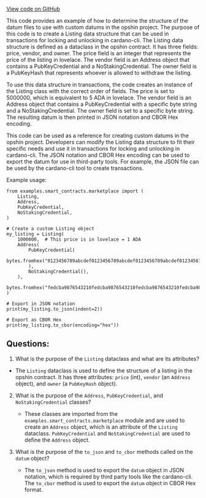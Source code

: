 [View code on GitHub](https://github.com/opshin/opshin/examples/extract_datum.py)

This code provides an example of how to determine the structure of the datum files to use with custom datums in the opshin project. The purpose of this code is to create a Listing data structure that can be used in transactions for locking and unlocking in cardano-cli. The Listing data structure is defined as a dataclass in the opshin contract. It has three fields: price, vendor, and owner. The price field is an integer that represents the price of the listing in lovelace. The vendor field is an Address object that contains a PubKeyCredential and a NoStakingCredential. The owner field is a PubKeyHash that represents whoever is allowed to withdraw the listing.

To use this data structure in transactions, the code creates an instance of the Listing class with the correct order of fields. The price is set to 5000000, which is equivalent to 5 ADA in lovelace. The vendor field is an Address object that contains a PubKeyCredential with a specific byte string and a NoStakingCredential. The owner field is set to a specific byte string. The resulting datum is then printed in JSON notation and CBOR Hex encoding.

This code can be used as a reference for creating custom datums in the opshin project. Developers can modify the Listing data structure to fit their specific needs and use it in transactions for locking and unlocking in cardano-cli. The JSON notation and CBOR Hex encoding can be used to export the datum for use in third-party tools. For example, the JSON file can be used by the cardano-cli tool to create transactions. 

Example usage:
```
from examples.smart_contracts.marketplace import (
    Listing,
    Address,
    PubKeyCredential,
    NoStakingCredential,
)

# Create a custom Listing object
my_listing = Listing(
    1000000,  # This price is in lovelace = 1 ADA
    Address(
        PubKeyCredential(
            bytes.fromhex("0123456789abcdef0123456789abcdef0123456789abcdef0123456789abcdef")
        ),
        NoStakingCredential(),
    ),
    bytes.fromhex("fedcba9876543210fedcba9876543210fedcba9876543210fedcba9876543210"),
)

# Export in JSON notation
print(my_listing.to_json(indent=2))

# Export as CBOR Hex
print(my_listing.to_cbor(encoding="hex"))
```
## Questions: 
 1. What is the purpose of the `Listing` dataclass and what are its attributes?
   - The `Listing` dataclass is used to define the structure of a listing in the opshin contract. It has three attributes: `price` (int), `vendor` (an `Address` object), and `owner` (a `PubKeyHash` object).
   
2. What is the purpose of the `Address`, `PubKeyCredential`, and `NoStakingCredential` classes?
   - These classes are imported from the `examples.smart_contracts.marketplace` module and are used to create an `Address` object, which is an attribute of the `Listing` dataclass. `PubKeyCredential` and `NoStakingCredential` are used to define the `Address` object.
   
3. What is the purpose of the `to_json` and `to_cbor` methods called on the `datum` object?
   - The `to_json` method is used to export the `datum` object in JSON notation, which is required by third party tools like the cardano-cli. The `to_cbor` method is used to export the `datum` object in CBOR Hex format.